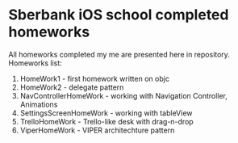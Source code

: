 # Sberbank iOS school completed homeworks

All homeworks completed my me are presented here in repository.
Homeworks list:
1. HomeWork1 - first homework written on objc
2. HomeWork2 - delegate pattern
3. NavControllerHomeWork - working with Navigation Controller, Animations
4. SettingsScreenHomeWork - working with tableView
5. TrelloHomeWork - Trello-like desk with drag-n-drop
6. ViperHomeWork - VIPER architechture pattern

